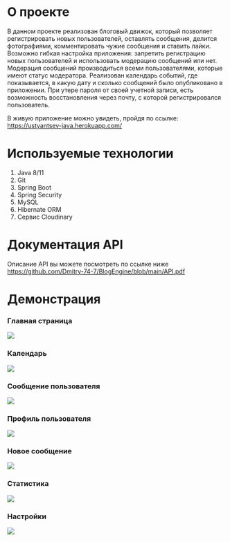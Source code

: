 # О проекте
В данном проекте реализован блоговый движок, который позволяет регистрировать новых пользователей, оставлять сообщения, делится фотографиями, комментировать чужие сообщения и ставить лайки. Возможно гибкая настройка приложения:  запретить регистрацию новых пользователей и использовать модерацию сообщений или нет. Модерация сообщений производиться всеми пользователями, которые имеют статус модератора.
Реализован календарь событий, где показывается, в какую дату и сколько сообщений было опубликовано в приложении.
При утере пароля от своей учетной записи, есть возможность восстановления через почту, с которой регистрировался пользователь.

В живую приложение можно увидеть, пройдя по ссылке:
https://ustyantsev-java.herokuapp.com/
# Используемые технологии
1. Java 8/11
2. Git
3. Spring Boot
4. Spring Security
5. MySQL 
6. Hibernate ORM
7. Cервис Cloudinary
 
# Документация API
Описание API вы можете посмотреть по ссылке ниже
https://github.com/Dmitry-74-7/BlogEngine/blob/main/API.pdf
 
# Демонстрация

### Главная страница
![](https://github.com/Dmitry-74-7/test/blob/main/%D0%A2%D0%B8%D1%82%D1%83%D0%BB%D1%8C%D0%BD%D0%B0%D1%8F%20%D1%81%D1%82%D1%80%D0%B0%D0%BD%D0%B8%D1%86%D0%B0.PNG)

### Календарь
![](https://github.com/Dmitry-74-7/test/blob/main/%D0%9A%D0%B0%D0%BB%D0%B5%D0%BD%D0%B4%D0%B0%D1%80%D1%8C.PNG)

### Сообщение пользователя
![](https://github.com/Dmitry-74-7/test/blob/main/%D0%A1%D0%BE%D0%BE%D0%B1%D1%89%D0%B5%D0%BD%D0%B8%D0%B5.PNG)

### Профиль пользователя
![](https://github.com/Dmitry-74-7/test/blob/main/%D0%9F%D1%80%D0%BE%D1%84%D0%B8%D0%BB%D1%8C.PNG)

### Новое сообщение
![](https://github.com/Dmitry-74-7/test/blob/main/%D0%9D%D0%BE%D0%B2%D0%BE%D0%B5%20%D1%81%D0%BE%D0%BE%D0%B1%D1%89%D0%B5%D0%BD%D0%B8%D0%B5.PNG)

### Статистика
![](https://github.com/Dmitry-74-7/test/blob/main/%D0%A1%D1%82%D0%B0%D1%82%D0%B8%D1%81%D1%82%D0%B8%D0%BA%D0%B0.PNG)

### Настройки
![](https://github.com/Dmitry-74-7/test/blob/main/%D0%9D%D0%B0%D1%81%D1%82%D1%80%D0%BE%D0%B9%D0%BA%D0%B8.PNG)

 
